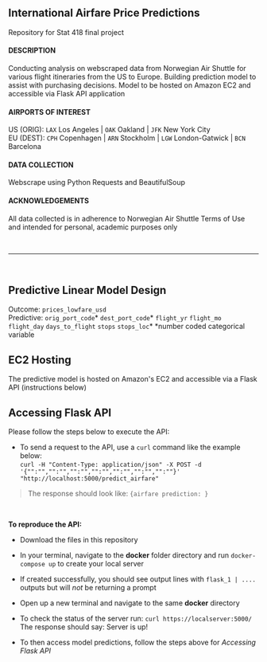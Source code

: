 ## International Airfare Price Predictions
Repository for Stat 418 final project

#### DESCRIPTION
Conducting analysis on webscraped data from Norwegian Air Shuttle for various flight itineraries from the US to Europe. Building prediction model to assist with purchasing decisions. Model to be hosted on Amazon EC2 and accessible via Flask API application

#### AIRPORTS OF INTEREST 
US (ORIG): `LAX` Los Angeles | `OAK` Oakland | `JFK` New York City  
EU (DEST): `CPH` Copenhagen | `ARN` Stockholm | `LGW` London-Gatwick | `BCN` Barcelona

#### DATA COLLECTION
Webscrape using Python Requests and BeautifulSoup

#### ACKNOWLEDGEMENTS
All data collected is in adherence to Norwegian Air Shuttle Terms of Use and intended for personal, academic purposes only

</br>

***

</br>

## Predictive Linear Model Design
Outcome:      `prices_lowfare_usd`  
Predictive:  `orig_port_code`* `dest_port_code`* `flight_yr` `flight_mo` `flight_day` `days_to_flight` `stops` `stops_loc`*
*number coded categorical variable 

## EC2 Hosting
The predictive model is hosted on Amazon's EC2 and accessible via a Flask API (instructions below)


## Accessing Flask API
Please follow the steps below to execute the API:

+ To send a request to the API, use a `curl` command like the example below:  
`curl -H "Content-Type: application/json" -X POST -d '{"":"","":"","":"","":"","":"","":"","":""}' "http://localhost:5000/predict_airfare"`  

> The response should look like: `{airfare prediction: }`

</br>

**To reproduce the API:**

+ Download the files in this repository

+ In your terminal, navigate to the **docker** folder directory and run `docker-compose up` to create your local server

+ If created successfully, you should see output lines with `flask_1 | ....` outputs but will *not* be returning a prompt

+ Open up a new terminal and navigate to the same **docker** directory

+ To check the status of the server run:
`curl https://localserver:5000/`  
The response should say: Server is up!

+ To then access model predictions, follow the steps above for *Accessing Flask API*
